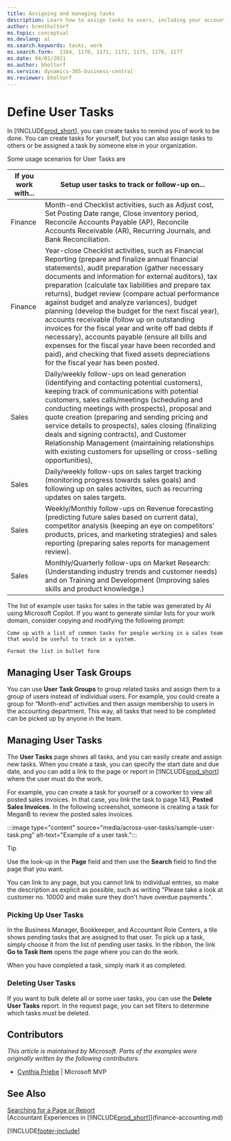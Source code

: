 ```yaml
---
title: Assigning and managing tasks
description: Learn how to assign tasks to users, including your accountant, in Business Central, and how you pick up and complete tasks.
author: brentholtorf
ms.topic: conceptual
ms.devlang: al
ms.search.keywords: tasks, work
ms.search.form:  1164, 1170, 1171, 1172, 1175, 1176, 1177
ms.date: 04/01/2021
ms.author: bholtorf
ms.service: dynamics-365-business-central
ms.reviewer: bholtorf
---
```

# Define User Tasks

In [!INCLUDE[prod_short](includes/prod_short.md)], you can create tasks to remind you of work to be done. You can create tasks for yourself, but you can also assign tasks to others or be assigned a task by someone else in your organization.  

Some usage scenarios for User Tasks are 

| If you work with... | Setup user tasks to track or follow-up on... |
| ------------------- | ---------------------------- |
| Finance             | Month-end Checklist activities, such as Adjust cost, Set Posting Date range, Close inventory period, Reconcile Accounts Payable (AP), Reconcile Accounts Receivable (AR), Recurring Journals, and Bank Reconciliation. |
| Finance             | Year-close Checklist activities, such as Financial Reporting (prepare and finalize annual financial statements), audit preparation (gather necessary documents and information for external auditors), tax preparation (calculate tax liabilities and prepare tax returns), budget review (compare actual performance against budget and analyze variances), budget planning (develop the budget for the next fiscal year), accounts receivable (follow up on outstanding invoices for the fiscal year and write off bad debts if necessary), accounts payable (ensure all bills and expenses for the fiscal year have been recorded and paid), and checking that fixed assets depreciations for the fiscal year has been posted. |
| Sales               | Daily/weekly follow-ups on lead generation (identifying and contacting potential customers), keeping track of communications with potential customers, sales calls/meetings (scheduling and conducting meetings with prospects), proposal and quote creation (preparing and sending pricing and service details to prospects), sales closing (finalizing deals and signing contracts), and Customer Relationship Management (maintaining relationships with existing customers for upselling or cross-selling opportunities), 
| Sales               | Daily/weekly follow-ups on sales target tracking (monitoring progress towards sales goals) and following up on sales activites, such as recurring updates on sales targets. |
| Sales               | Weekly/Monthly follow-ups on Revenue forecasting (predicting future sales based on current data), competitor analysis (keeping an eye on competitors’ products, prices, and marketing strategies) and sales reporting (preparing sales reports for management review). |
| Sales               | Monthly/Quarterly follow-ups on Market Research: (Understanding industry trends and customer needs) and on Training and Development (Improving sales skills and product knowledge.) |


The list of example user tasks for sales in the table was generated by AI using Microsoft Copilot. If you want to generate similar lists for your work domain, consider copying and modifying the following prompt:

```Copilot prompt
Come up with a list of common tasks for people working in a sales team that would be useful to track in a system. 

Format the list in bullet form
```

## Managing User Task Groups

You can use **User Task Groups** to group related tasks and assign them to a group of users instead of individual users. For example, you could create a group for “Month-end” activities and then assign membership to users in the accounting department. This way, all tasks that need to be completed can be picked up by anyone in the team.

## Managing User Tasks

The **User Tasks** page shows all tasks, and you can easily create and assign new tasks. When you create a task, you can specify the start date and due date, and you can add a link to the page or report in [!INCLUDE[prod_short](includes/prod_short.md)] where the user must do the work.  

For example, you can create a task for yourself or a coworker to view all posted sales invoices. In that case, you link the task to page 143, **Posted Sales Invoices**. In the following screenshot, someone is creating a task for MeganB to review the posted sales invoices.  

:::image type="content" source="media/across-user-tasks/sample-user-task.png" alt-text="Example of a user task.":::

> [!TIP]  
> Use the look-up in the **Page** field and then use the **Search** field to find the page that you want.  
>
> You can link to any page, but you cannot link to individual entries, so make the description as explicit as possible, such as writing "Please take a look at customer no. 10000 and make sure they don't have overdue payments.".

### Picking Up User Tasks

In the Business Manager, Bookkeeper, and Accountant Role Centers, a tile shows pending tasks that are assigned to that user. To pick up a task, simply choose it from the list of pending user tasks. In the ribbon, the link **Go to Task Item** opens the page where you can do the work.  

When you have completed a task, simply mark it as completed.  

### Deleting User Tasks

If you want to bulk delete all or some user tasks, you can use the **Delete User Tasks** report. In the request page, you can set filters to determine which tasks must be deleted.  

## Contributors

*This article is maintained by Microsoft. Parts of the examples were originally written by the following contributors.*

* [Cynthia Priebe](https://www.linkedin.com/in/cynthia-priebe-dcp/) | Microsoft MVP

## See Also

[Searching for a Page or Report](ui-search.md)  
[Accountant Experiences in [!INCLUDE[prod_short](includes/prod_short.md)]](finance-accounting.md)  


[!INCLUDE[footer-include](includes/footer-banner.md)]